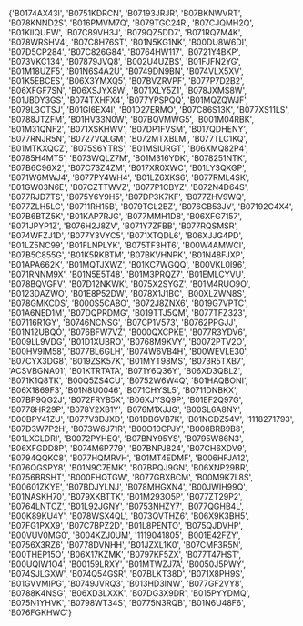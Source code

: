 {'B0174AX43I', 'B0751KDRCN', 'B07193JRJR', 'B07BKNWVRT', 'B078KNND2S', 'B016PMVM7Q', 'B079TGC24R', 'B07CJQMH2Q', 'B01KIIQUFW', 'B07C89VH3J', 'B079QZ5DD7', 'B071RQ7M4K', 'B078WRSHV4', 'B07C8H76ST', 'B01N5KG1NK', 'B00DU8W6DI', 'B07D5CP284', 'B07C826G84', 'B0764HW117', 'B0721Y4BKP', 'B073VKC134', 'B07879JVQ8', 'B002U4UZBS', 'B01FJFN2YG', 'B01M18UZF5', 'B01N6S4A2U', 'B0749DN9BN', 'B074VLX5XV', 'B01K5EBCES', 'B06X3YMXQ5', 'B07BVZRVPF', 'B077P7D2B2', 'B06XFGF7SN', 'B06XSJYX8W', 'B071XLY5Z1', 'B078JXMS8W', 'B01JBDY3GS', 'B074TXHFX4', 'B077YPSPQQ', 'B01MQZQWJF', 'B079L3CTSJ', 'B01GI6EX4I', 'B01D27ERMO', 'B07C86S13K', 'B077XS11LS', 'B0788JTZFM', 'B01HV33N0W', 'B07BQVMWG5', 'B001M04RBK', 'B01M31QNF2', 'B071XSKHWV', 'B07DP1FVSM', 'B017QDHENY', 'B077RNJR5N', 'B0727VQLGM', 'B072MTXBLM', 'B077TLC1KQ', 'B01MTKXQCZ', 'B075S6YTRS', 'B01MSIURGT', 'B06XMQ82P4', 'B0785H4MT5', 'B073WQLZ7M', 'B01M316YDK', 'B078251NTK', 'B07B6C96X2', 'B07C73Z4ZM', 'B017XR0XWC', 'B01LY3QXGP', 'B071W6MWJ4', 'B077PY4WH4', 'B01LZ6XKS6', 'B077RML4SK', 'B01GW03N6E', 'B07CZTTWVZ', 'B077P1CBYZ', 'B072N4D64S', 'B077RJD7TS', 'B075Y6Y9H5', 'B07DP3K7KF', 'B077ZHV9WQ', 'B077ZLH5LC', 'B0711RH15B', 'B079TGL2BZ', 'B076CB53JV', 'B07192C4X4', 'B07B6BTZ5K', 'B01KAP7RJG', 'B077MMH1D8', 'B06XFG7157', 'B071JPYP1Z', 'B076H2J8ZV', 'B071Y7ZFBB', 'B077RQSMSR', 'B074WFZJ1D', 'B077Y3VYC5', 'B071XTQDL6', 'B06XJJG4PD', 'B01LZ5NC99', 'B01FLNPLYK', 'B075TF3HT6', 'B00W4AMWCI', 'B07B5C855G', 'B01K5RKBTM', 'B07BKVHNPK', 'B01N48FJXP', 'B01APA662K', 'B01MQTJXWZ', 'B01KC7WGQQ', 'B00VKL0I96', 'B071RNNM9X', 'B01N5E5T48', 'B01M3PRQZ7', 'B01EMLCYVU', 'B078BQVGFV', 'B07D12NKWK', 'B075X2SYGZ', 'B01M4RUO9O', 'B0123DAZWO', 'B01E8P52DW', 'B078X1J1BC', 'B00XLZWN8S', 'B078GMKCDS', 'B000S5CABO', 'B072J8ZNX6', 'B019G7VPTC', 'B01A6NED1M', 'B07DQPRDMG', 'B019TTJ5QM', 'B077TFZ323', 'B07116R1GY', 'B0746NCNSG', 'B07CP1V573', 'B0762PPGJJ', 'B01N12UBQO', 'B076BFW7VZ', 'B000QXCPKE', 'B077R3YDV6', 'B009LL9VDG', 'B01D1XUBRO', 'B0768M9KVY', 'B0072PTV2O', 'B00HV9IM58', 'B077BL6GLH', 'B074W6VB4H', 'B00WEVLE30', 'B07CYX3DG8', 'B019ZSK57K', 'B01MYT98MS', 'B073R5TXB7', 'ACSVBGNA01', 'B01KTRTATA', 'B071Y6Q36Y', 'B06XD3QBLZ', 'B071K1Q8TK', 'B00Q5ZS4CU', 'B0752W6W4Q', 'B01HAQBONI', 'B06X1869F3', 'B01N8U0046', 'B071CHYSL5', 'B0711DNBKX', 'B07BP9QG2J', 'B072FRYB5X', 'B06XJYSQ9P', 'B01EF2Q97G', 'B0778HR29P', 'B078Y2XB1Y', 'B076M1XJJG', 'B00SL6A8NY', 'B00BPY41ZU', 'B077V3DJXD', 'B01DBGVB7K', 'B01NCDZ54V', '1118271793', 'B07D3W7P2H', 'B073W6J71R', 'B00O10CPJY', 'B008BRB9B8', 'B01LXCLDRI', 'B0072PYHEQ', 'B07BNY95YS', 'B0795W86N3', 'B06XFGDD8P', 'B074M6P779', 'B07BNPJ824', 'B07CH6XDV9', 'B0794QQKC8', 'B077HQMRVH', 'B01MT4EDMF', 'B006HFJA12', 'B076QGSPY8', 'B01N9C7EMK', 'B07BPQJ9GN', 'B06XNP29BR', 'B0756BRSHT', 'B000FHQTGW', 'B077GBXBCM', 'B00M9K7L8S', 'B00601ZKYE', 'B07BDJYLNJ', 'B078MHGXN4', 'B00JWIH99Q', 'B01NASKH70', 'B079XKBTTK', 'B01M293O5P', 'B077ZT29P2', 'B0764LNTCZ', 'B01L92JGNY', 'B0753NHZY7', 'B077QGHB4L', 'B00K89KU4Y', 'B078WSX4QL', 'B073QVTHZ6', 'B06X9K3BH5', 'B07FG1PXX9', 'B07C7BPZ2D', 'B01L8PENTO', 'B075QJDVHP', 'B00VUV0MG0', 'B004KZJ0UM', '1119041805', 'B001E42FZY', 'B0756X3RZ6', 'B0778DVNHH', 'B01JZXL1K0', 'B07CMF3R5N', 'B00THEP15O', 'B06X17KZMK', 'B0797KF5ZX', 'B077T47HST', 'B00UQIW1O4', 'B00159LRXY', 'B01MTWZJ7A', 'B0050J5PWY', 'B074SJLGXW', 'B074Q54GSR', 'B07BLKT38D', 'B071X8PH9S', 'B01GVVMIPG', 'B0749JVRQ3', 'B013HD3INW', 'B077GF2VY8', 'B0788K4NSG', 'B06XD3LXXK', 'B07DG3X9DR', 'B015PYYDMQ', 'B075N1YHVK', 'B0798WT34S', 'B0775N3RQB', 'B01N6U48F6', 'B076FGKHWC'}
